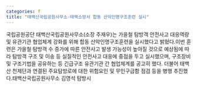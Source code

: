 ```yaml
---
categories: f
title: "태백산국립공원사무소·태백소방서 합동 산악인명구조훈련 실시"
---
```

국립공원공단 태백산국립공원사무소(소장 주재우)는 가을철 탐방객 안전사고 대응역량 및 유관기관 협업체계 강화를 위해 합동 산악인명구조훈련을 실시했다고 밝혔다.이번 훈련은 가을철 탐방객 수 증가에 따른 안전사고 발생 가능성이 높아질 것으로 예상됨에 따라 탐방객 구조 및 이송 등 실질적인 안전사고 대응에 중점을 두고 실시했으며, 구조장비 및 구조기법을 공유하는 등 긴급구조 유관기관 간 협업체계를 공고히 했다. 더불어 태백산 천제단과 연결된 주요탐방로에 대한 위험요인 및 무인구급함 점검 등을 병행 추진했다.태백산국립공원사무소 김영석 탐방시